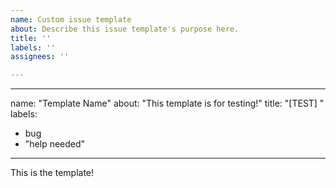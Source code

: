 ```yaml
---
name: Custom issue template
about: Describe this issue template's purpose here.
title: ''
labels: ''
assignees: ''

---
```


---

name: "Template Name"
about: "This template is for testing!"
title: "[TEST] "
labels:

- bug
- "help needed"

---

This is the template!

